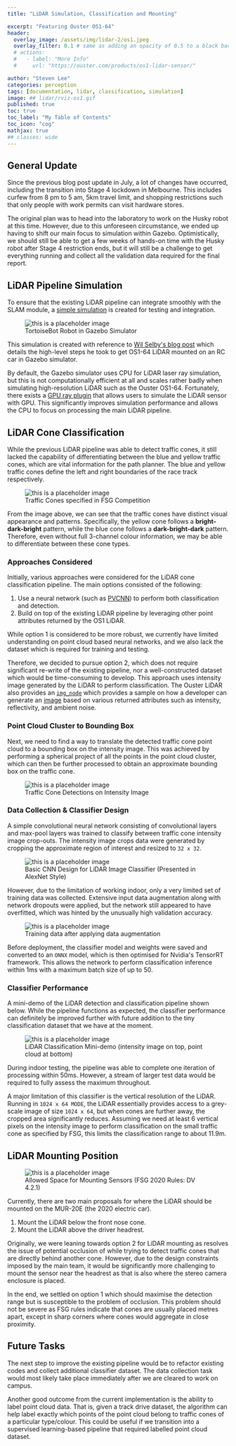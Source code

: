 ```yaml
---
title: "LiDAR Simulation, Classification and Mounting"

excerpt: "Featuring Ouster OS1-64"
header:
  overlay_image: /assets/img/lidar-2/os1.jpeg
  overlay_filter: 0.1 # same as adding an opacity of 0.5 to a black background
  # actions:
  #   - label: "More Info"
  #     url: "https://ouster.com/products/os1-lidar-sensor/"

author: "Steven Lee"
categories: perception
tags: [documentation, lidar, classification, simulation]
image: ## lidar/rviz-os1.gif
published: true
toc: true
toc_label: "My Table of Contents"
toc_icon: "cog"
mathjax: true
## classes: wide
---
```


## General Update

Since the previous blog post update in July, a lot of changes have occurred, including the transition into Stage 4 lockdown in Melbourne. This includes curfew from 8 pm to 5 am, 5km travel limit, and shopping restrictions such that only people with work permits can visit hardware stores.

The original plan was to head into the laboratory to work on the Husky robot at this time. However, due to this unforeseen circumstance, we ended up having to shift our main focus to simulation within Gazebo. Optimistically, we should still be able to get a few weeks of hands-on time with the Husky robot after Stage 4 restriction ends, but it will still be a challenge to get everything running and collect all the validation data required for the final report.

## LiDAR Pipeline Simulation
To ensure that the existing LiDAR pipeline can integrate smoothly with the SLAM module, a [simple simulation](https://github.com/MURDriverless/tortoisebot) is created for testing and integration.

<figure>
  <img src="/assets/img/lidar-2/lidar-sim-cones-2.gif" alt="this is a placeholder image">
  <figcaption>TortoiseBot Robot in Gazebo Simulator</figcaption>
</figure>

This simulation is created with reference to [Wil Selby's blog post](https://www.wilselby.com/2019/05/simulating-an-ouster-os-1-lidar-sensor-in-ros-gazebo-and-rviz/) which details the high-level steps he took to get OS1-64 LiDAR mounted on an RC car in Gazebo simulator.

By default, the Gazebo simulator uses CPU for LiDAR laser ray simulation, but this is not computationally efficient at all and scales rather badly when simulating high-resolution LiDAR such as the Ouster OS1-64. Fortunately, there exists a [GPU ray plugin](http://gazebosim.org/tutorials?tut=ros_gzplugins##GPULaser) that allows users to simulate the LiDAR sensor with GPU. This significantly improves simulation performance and allows the CPU to focus on processing the main LiDAR pipeline.

## LiDAR Cone Classification

While the previous LiDAR pipeline was able to detect traffic cones, it still lacked the capability of differentiating between the blue and yellow traffic cones, which are vital information for the path planner. The blue and yellow traffic cones define the left and right boundaries of the race track respectively.

<figure>
  <img src="/assets/img/lidar-2/cones.png" alt="this is a placeholder image">
  <figcaption>Traffic Cones specified in FSG Competition</figcaption>
</figure>

From the image above, we can see that the traffic cones have distinct visual appearance and patterns. Specifically, the yellow cone follows a **bright-dark-bright** pattern, while the blue cone follows a **dark-bright-dark** pattern. Therefore, even without full 3-channel colour information, we may be able to differentiate between these cone types.

### Approaches Considered

Initially, various approaches were considered for the LiDAR cone classification pipeline. The main options consisted of the following:

1. Use a neural network (such as [PVCNN](https://arxiv.org/abs/1907.03739)) to perform both classification and detection.
2. Build on top of the existing LiDAR pipeline by leveraging other point attributes returned by the OS1 LiDAR.

While option 1 is considered to be more robust, we currently have limited understanding on point cloud based neural networks, and we also lack the dataset which is required for training and testing.

Therefore, we decided to pursue option 2, which does not require significant re-write of the existing pipeline, nor a well-constructed dataset which would be time-consuming to develop. This approach uses intensity image generated by the LiDAR to perform classification. The Ouster LiDAR also provides an [`img_node`](https://github.com/ouster-lidar/ouster_example/blob/master/ouster_ros/src/img_node.cpp) which provides a sample on how a developer can generate an [image](https://ouster.com/blog/the-camera-is-in-the-lidar/) based on various returned attributes such as intensity, reflectivity, and ambient noise.


### Point Cloud Cluster to Bounding Box

Next, we need to find a way to translate the detected traffic cone point cloud to a bounding box on the intensity image. This was achieved by performing a spherical project of all the points in the point cloud cluster, which can then be further processed to obtain an approximate bounding box on the traffic cone.

<figure>
  <img src="/assets/img/lidar-2/lidar-img-cone-detect-5.gif" alt="this is a placeholder image">
  <figcaption>Traffic Cone Detections on Intensity Image</figcaption>
</figure>

### Data Collection & Classifier Design

A simple convolutional neural network consisting of convolutional layers and max-pool layers was trained to classify between traffic cone intensity image crop-outs. The intensity image crops data were generated by cropping the approximate region of interest and resized to `32 x 32`.


<figure>
  <img src="/assets/img/lidar-2/classifier-net.png" alt="this is a placeholder image">
  <figcaption>Basic CNN Design for LiDAR Image Classifier (Presented in AlexNet Style)</figcaption>
</figure>

However, due to the limitation of working indoor, only a very limited set of training data was collected. Extensive input data augmentation along with network dropouts were applied, but the network still appeared to have overfitted, which was hinted by the unusually high validation accuracy.

<figure>
  <img src="/assets/img/lidar-2/augmented.png" alt="this is a placeholder image">
  <figcaption>Training data after applying data augmentation</figcaption>
</figure>

Before deployment, the classifier model and weights were saved and converted to an `ONNX` model, which is then optimised for Nvidia's TensorRT framework. This allows the network to perform classification inference within 1ms with a maximum batch size of up to 50.

### Classifier Performance

A mini-demo of the LiDAR detection and classification pipeline shown below. While the pipeline functions as expected, the classifier performance can definitely be improved further with future addition to the tiny classification dataset that we have at the moment.

<figure>
  <img src="/assets/img/lidar-2/lidar-img-pt-cloud-detect-3.gif" alt="this is a placeholder image">
  <figcaption>LiDAR Classification Mini-demo (intensity image on top, point cloud at bottom)</figcaption>
</figure>

During indoor testing, the pipeline was able to complete one iteration of processing within 50ms. However, a stream of larger test data would be required to fully assess the maximum throughout.

A major limitation of this classifier is the vertical resolution of the LiDAR. Running in `1024 x 64 MODE`, the LiDAR essentially provides access to a grey-scale image of size `1024 x 64`, but when cones are further away, the cropped area significantly reduces. Assuming we need at least 6 vertical pixels on the intensity image to perform classification on the small traffic cone as specified by FSG, this limits the classification range to about 11.9m.

## LiDAR Mounting Position

<figure>
  <img src="/assets/img/lidar-2/fsg-sensor-mount.png" alt="this is a placeholder image">
  <figcaption>Allowed Space for Mounting Sensors (FSG 2020 Rules: DV 4.2.1)</figcaption>
</figure>

Currently, there are two main proposals for where the LiDAR should be mounted on the MUR-20E (the 2020 electric car).

1. Mount the LiDAR below the front nose cone.
2. Mount the LiDAR above the driver headrest.

Originally, we were leaning towards option 2 for LiDAR mounting as resolves the issue of potential occlusion of while trying to detect traffic cones that are directly behind another cone. However, due to the design constraints imposed by the main team, it would be significantly more challenging to mount the sensor near the headrest as that is also where the stereo camera enclosure is placed.

In the end, we settled on option 1 which should maximise the detection range but is susceptible to the problem of occlusion. This problem should not be severe as FSG rules indicate that cones are usually placed metres apart, except in sharp corners where cones would aggregate in close proximity.

## Future Tasks

The next step to improve the existing pipeline would be to refactor existing codes and collect additional classifier dataset. The data collection task would most likely take place immediately after we are cleared to work on campus.

Another good outcome from the current implementation is the ability to label point cloud data. That is, given a track drive dataset, the algorithm can help label exactly which points of the point cloud belong to traffic cones of a particular type/colour. This could be useful if we transition into a supervised learning-based pipeline that required labelled point cloud dataset.
